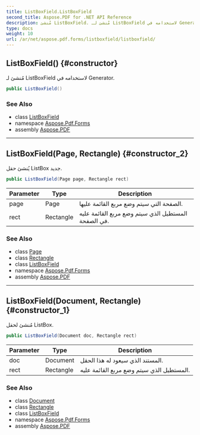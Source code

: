 ```yaml
---
title: ListBoxField.ListBoxField
second_title: Aspose.PDF for .NET API Reference
description: مُنشئ ListBoxField. مُنشئ لـ ListBoxField لاستخدامه في Generator
type: docs
weight: 10
url: /ar/net/aspose.pdf.forms/listboxfield/listboxfield/
---
```

## ListBoxField() {#constructor}

مُنشئ لـ ListBoxField لاستخدامه في Generator.

```csharp
public ListBoxField()
```

### See Also

* class [ListBoxField](../)
* namespace [Aspose.Pdf.Forms](../../../aspose.pdf.forms/)
* assembly [Aspose.PDF](../../../)

---

## ListBoxField(Page, Rectangle) {#constructor_2}

يُنشئ حقل ListBox جديد.

```csharp
public ListBoxField(Page page, Rectangle rect)
```

| Parameter | Type | Description |
| --- | --- | --- |
| page | Page | الصفحة التي سيتم وضع مربع القائمة عليها. |
| rect | Rectangle | المستطيل الذي سيتم وضع مربع القائمة عليه في الصفحة. |

### See Also

* class [Page](../../../aspose.pdf/page/)
* class [Rectangle](../../../aspose.pdf/rectangle/)
* class [ListBoxField](../)
* namespace [Aspose.Pdf.Forms](../../../aspose.pdf.forms/)
* assembly [Aspose.PDF](../../../)

---

## ListBoxField(Document, Rectangle) {#constructor_1}

مُنشئ لحقل ListBox.

```csharp
public ListBoxField(Document doc, Rectangle rect)
```

| Parameter | Type | Description |
| --- | --- | --- |
| doc | Document | المستند الذي سيعود له هذا الحقل. |
| rect | Rectangle | المستطيل الذي سيتم وضع مربع القائمة عليه. |

### See Also

* class [Document](../../../aspose.pdf/document/)
* class [Rectangle](../../../aspose.pdf/rectangle/)
* class [ListBoxField](../)
* namespace [Aspose.Pdf.Forms](../../../aspose.pdf.forms/)
* assembly [Aspose.PDF](../../../)